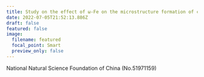 ```yaml
---
title: Study on the effect of ω-Fe on the microstructure formation of carbon steel1
date: 2022-07-05T21:52:13.886Z
draft: false
featured: false
image:
  filename: featured
  focal_point: Smart
  preview_only: false
---
```

National Natural Science Foundation of China (No.51971159)